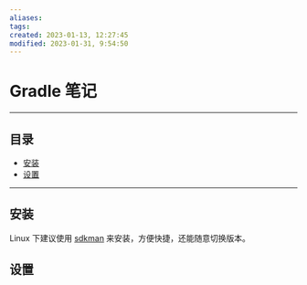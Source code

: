 ```yaml
---
aliases: 
tags: 
created: 2023-01-13, 12:27:45
modified: 2023-01-31, 9:54:50
---
```


# Gradle 笔记

---

## 目录
* [安装](#gradle_install)
* [设置](#gradle_setup)

---

## <span id="gradle_install">安装</span>


Linux 下建议使用 [sdkman](https://sdkman.io) 来安装，方便快捷，还能随意切换版本。


## <span id="gradle_setup">设置</span>


